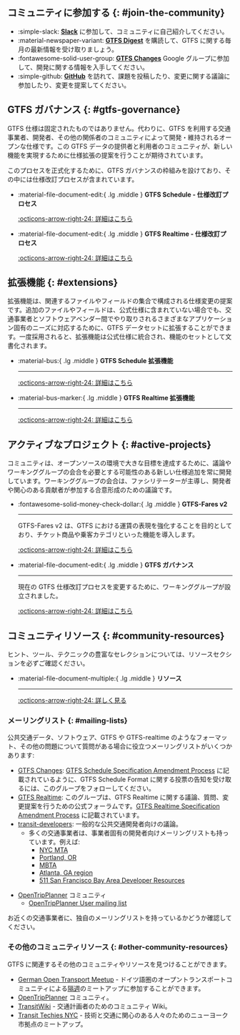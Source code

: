 ## コミュニティに参加する {: #join-the-community}


<div class="grid cards" markdown>

- :simple-slack: [__Slack__](https://share.mobilitydata.org/slack) に参加して、コミュニティに自己紹介してください。
- :material-newspaper-variant: [__GTFS Digest__](https://gtfs.org/blog/) を購読して、GTFS に関する毎月の最新情報を受け取りましょう。
- :fontawesome-solid-user-group: [__GTFS Changes__](https://groups.google.com/g/gtfs-changes) Google グループに参加して、開発に関する情報を入手してください。 
- :simple-github: [__GitHub__](https://github.com/google/transit) を訪れて、課題を投稿したり、変更に関する議論に参加したり、変更を提案してください。 

</div>

## GTFS ガバナンス {: #gtfs-governance}


GTFS 仕様は固定されたものではありません。代わりに、GTFS を利用する交通事業者、開発者、その他の関係者のコミュニティによって開発・維持されるオープンな仕様です。この GTFS データの提供者と利用者のコミュニティが、新しい機能を実現するために仕様拡張の提案を行うことが期待されています。

このプロセスを正式化するために、GTFS ガバナンスの枠組みを設けており、その中には仕様改訂プロセスが含まれています。

<div class="grid cards" markdown>

-   :material-file-document-edit:{ .lg .middle } __GTFS Schedule - 仕様改訂プロセス__

    [:octicons-arrow-right-24: 詳細はこちら](../../community/governance/gtfs-schedule-governance/introduction)

-   :material-file-document-edit:{ .lg .middle } __GTFS Realtime - 仕様改訂プロセス__

    [:octicons-arrow-right-24: 詳細はこちら](../../community/governance/gtfs_realtime_amendment_process)

</div>

## 拡張機能 {: #extensions}


拡張機能は、関連するファイルやフィールドの集合で構成される仕様変更の提案です。追加のファイルやフィールドは、公式仕様に含まれていない場合でも、交通事業者とソフトウェアベンダー間でやり取りされるさまざまなアプリケーション固有のニーズに対応するために、GTFS データセットに拡張することができます。一度採用されると、拡張機能は公式仕様に統合され、機能のセットとして文書化されます。 

<div class="grid cards" markdown>

-   :material-bus:{ .lg .middle } __GTFS Schedule 拡張機能__ 
   
    ---

    [:octicons-arrow-right-24: 詳細はこちら](../../community/extensions/overview/#__tabbed_1_1)

-   :material-bus-marker:{ .lg .middle } __GTFS Realtime 拡張機能__

    ---

    [:octicons-arrow-right-24: 詳細はこちら](../../community/extensions/overview/#__tabbed_1_2)

</div>

## アクティブなプロジェクト {: #active-projects}


コミュニティは、オープンソースの環境で大きな目標を達成するために、議論やワーキンググループの会合を必要とする可能性のある新しい仕様追加を常に開発しています。ワーキンググループの会合は、ファシリテーターが主導し、開発者や関心のある貢献者が参加する合意形成のための議論です。   

<div class="grid cards" markdown>

-   :fontawesome-solid-money-check-dollar:{ .lg .middle } __GTFS-Fares v2__

    ---

    GTFS-Fares v2 は、GTFS における運賃の表現を強化することを目的としており、チケット商品や乗客カテゴリといった機能を導入します。

    [:octicons-arrow-right-24: 詳細はこちら](../../community/extensions/fares-v2)

-   :material-file-document-edit:{ .lg .middle } __GTFS ガバナンス__

    ---

    現在の GTFS 仕様改訂プロセスを変更するために、ワーキンググループが設立されました。

    [:octicons-arrow-right-24: 詳細はこちら](https://github.com/google/transit/issues/436)

</div>

## コミュニティリソース {: #community-resources}


ヒント、ツール、テクニックの豊富なセレクションについては、リソースセクションを必ずご確認ください。 

<div class="grid cards" markdown>

-   :material-file-document-multiple:{ .lg .middle } __リソース__

    ---

    [:octicons-arrow-right-24: 詳しく見る](../../resources/overview)

</div>

### メーリングリスト {: #mailing-lists}


公共交通データ、ソフトウェア、GTFS や GTFS-realtime のようなフォーマット、その他の問題について質問がある場合に役立つメーリングリストがいくつかあります:

* [GTFS Changes](https://groups.google.com/group/gtfs-changes): [GTFS Schedule Specification Amendment Process](../../community/governance/gtfs_schedule_amendment_process) に記載されているように、GTFS Schedule Format に関する投票の告知を受け取るには、このグループをフォローしてください。 
* [GTFS Realtime](https://groups.google.com/group/gtfs-realtime): このグループは、GTFS Realtime に関する議論、質問、変更提案を行うための公式フォーラムです。[GTFS Realtime Specification Amendment Process](../../community/governance/gtfs_realtime_amendment_process) に記載されています。
* [transit-developers](https://groups.google.com/group/transit-developers): 一般的な公共交通開発者向けの議論。
  * 多くの交通事業者は、事業者固有の開発者向けメーリングリストも持っています。例えば:
    * [NYC MTA](https://groups.google.com/group/mtadeveloperresources)
    * [Portland, OR](https://groups.google.com/group/transit-developers-pdx)
    * [MBTA](https://groups.google.com/group/massdotdevelopers)
    * [Atlanta, GA region](https://groups.google.com/forum/#!forum/atl-transit-developers)
    * [511 San Francisco Bay Area Developer Resources](https://groups.google.com/forum/#!forum/511sfbaydeveloperresources)
- [OpenTripPlanner](https://github.com/opentripplanner/OpenTripPlanner) コミュニティ
    - [OpenTripPlanner User mailing list](https://groups.google.com/forum/#!forum/opentripplanner-users)

お近くの交通事業者に、独自のメーリングリストを持っているかどうか確認してください。

### その他のコミュニティリソース {: #other-community-resources}

GTFS に関連するその他のコミュニティやリソースを見つけることができます。

- [German Open Transport Meetup](https://github.com/transportkollektiv/meetup/wiki) - ドイツ語圏のオープントランスポートコミュニティによる[隔週](https://hackmd.okfn.de/opentransportmeetup#)のミートアップに参加することができます。
- [OpenTripPlanner](https://github.com/opentripplanner/OpenTripPlanner) コミュニティ。
- [TransitWiki](http://transitwiki.org) - 交通計画者のためのコミュニティ Wiki。
- [Transit Techies NYC](https://transittechies.nyc/) - 技術と交通に関心のある人々のためのニューヨーク市拠点のミートアップ。

